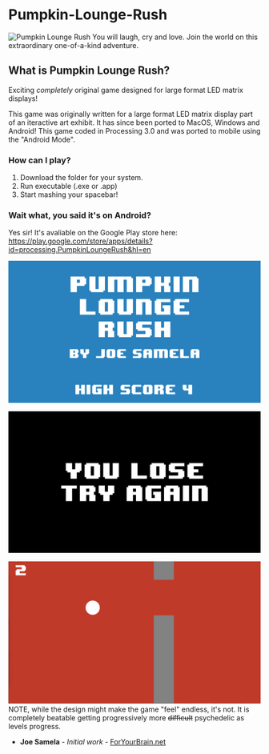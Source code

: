 # Pumpkin-Lounge-Rush
![Pumpkin Lounge Rush](http://i.imgur.com/sGiI2rY.gif)
You will laugh, cry and love. Join the world on this extraordinary one-of-a-kind adventure.

## What is Pumpkin Lounge Rush?
Exciting *completely* original game designed for large format LED matrix displays!

This game was originally written for a large format LED matrix display part of an iteractive art exhibit. It has since been ported to MacOS, Windows and Android! This game coded in Processing 3.0 and was ported to mobile using the "Android Mode".

### How can I play?
  1. Download the folder for your system.
  2. Run executable (.exe or .app)
  3. Start mashing your spacebar!

### Wait what, you said it's on Android?
Yes sir! It's avaliable on the Google Play store here:
https://play.google.com/store/apps/details?id=processing.PumpkinLoungeRush&hl=en

![title](screenshots/title.png?raw=true "title")

![youlose](screenshots/youlose.png?raw=true "youlose")

![gameplay](screenshots/gameplay.png?raw=true "gameplay")
NOTE, while the design might make the game "feel" endless, it's not. It is completely beatable getting progressively more ~~difficult~~ psychedelic as levels progress.

* **Joe Samela** - *Initial work* - [ForYourBrain.net](http://www.foryourbrain.net)
